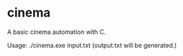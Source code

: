 # cinema

A basic cinema automation with C.

Usage: ./cinema.exe input.txt
(output.txt will be generated.)
